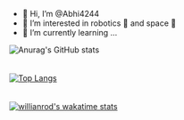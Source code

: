 - 👋 Hi, I’m @Abhi4244
- 👀 I’m interested in robotics 🤖 and space 🌌
- 🌱 I’m currently learning ...


![Anurag's GitHub stats](https://github-readme-stats.vercel.app/api?username=abhi4244&theme=cobalt&show_icons=true)<br><br><br>
[![Top Langs](https://github-readme-stats.vercel.app/api/top-langs/?username=abhi4244&theme=cobalt)](https://github.com/anuraghazra/github-readme-stats)<br><br><br>
[![willianrod's wakatime stats](https://github-readme-stats.vercel.app/api/wakatime?username=abhi4244&theme=cobalt)](https://github.com/abhi4244/github-readme-stats)




<!---
Abhi4244/Abhi4244 is a ✨ special ✨ repository because its `README.md` (this file) appears on your GitHub profile.
You can click the Preview link to take a look at your changes.
--->
